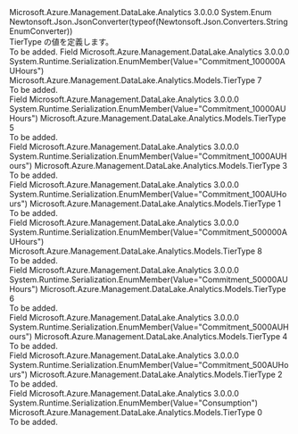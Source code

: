<Type Name="TierType" FullName="Microsoft.Azure.Management.DataLake.Analytics.Models.TierType">
  <TypeSignature Language="C#" Value="public enum TierType" />
  <TypeSignature Language="ILAsm" Value=".class public auto ansi sealed TierType extends System.Enum" />
  <TypeSignature Language="DocId" Value="T:Microsoft.Azure.Management.DataLake.Analytics.Models.TierType" />
  <TypeSignature Language="VB.NET" Value="Public Enum TierType" />
  <TypeSignature Language="F#" Value="type TierType = " />
  <AssemblyInfo>
    <AssemblyName>Microsoft.Azure.Management.DataLake.Analytics</AssemblyName>
    <AssemblyVersion>3.0.0.0</AssemblyVersion>
  </AssemblyInfo>
  <Base>
    <BaseTypeName>System.Enum</BaseTypeName>
  </Base>
  <Attributes>
    <Attribute>
      <AttributeName>Newtonsoft.Json.JsonConverter(typeof(Newtonsoft.Json.Converters.StringEnumConverter))</AttributeName>
    </Attribute>
  </Attributes>
  <Docs>
    <summary>
            TierType の値を定義します。
            </summary>
    <remarks>To be added.</remarks>
  </Docs>
  <Members>
    <Member MemberName="Commitment100000AUHours">
      <MemberSignature Language="C#" Value="Commitment100000AUHours" />
      <MemberSignature Language="ILAsm" Value=".field public static literal valuetype Microsoft.Azure.Management.DataLake.Analytics.Models.TierType Commitment100000AUHours = int32(7)" />
      <MemberSignature Language="DocId" Value="F:Microsoft.Azure.Management.DataLake.Analytics.Models.TierType.Commitment100000AUHours" />
      <MemberSignature Language="VB.NET" Value="Commitment100000AUHours" />
      <MemberSignature Language="F#" Value="Commitment100000AUHours = 7" Usage="Microsoft.Azure.Management.DataLake.Analytics.Models.TierType.Commitment100000AUHours" />
      <MemberType>Field</MemberType>
      <AssemblyInfo>
        <AssemblyName>Microsoft.Azure.Management.DataLake.Analytics</AssemblyName>
        <AssemblyVersion>3.0.0.0</AssemblyVersion>
      </AssemblyInfo>
      <Attributes>
        <Attribute>
          <AttributeName>System.Runtime.Serialization.EnumMember(Value="Commitment_100000AUHours")</AttributeName>
        </Attribute>
      </Attributes>
      <ReturnValue>
        <ReturnType>Microsoft.Azure.Management.DataLake.Analytics.Models.TierType</ReturnType>
      </ReturnValue>
      <MemberValue>7</MemberValue>
      <Docs>
        <summary>To be added.</summary>
      </Docs>
    </Member>
    <Member MemberName="Commitment10000AUHours">
      <MemberSignature Language="C#" Value="Commitment10000AUHours" />
      <MemberSignature Language="ILAsm" Value=".field public static literal valuetype Microsoft.Azure.Management.DataLake.Analytics.Models.TierType Commitment10000AUHours = int32(5)" />
      <MemberSignature Language="DocId" Value="F:Microsoft.Azure.Management.DataLake.Analytics.Models.TierType.Commitment10000AUHours" />
      <MemberSignature Language="VB.NET" Value="Commitment10000AUHours" />
      <MemberSignature Language="F#" Value="Commitment10000AUHours = 5" Usage="Microsoft.Azure.Management.DataLake.Analytics.Models.TierType.Commitment10000AUHours" />
      <MemberType>Field</MemberType>
      <AssemblyInfo>
        <AssemblyName>Microsoft.Azure.Management.DataLake.Analytics</AssemblyName>
        <AssemblyVersion>3.0.0.0</AssemblyVersion>
      </AssemblyInfo>
      <Attributes>
        <Attribute>
          <AttributeName>System.Runtime.Serialization.EnumMember(Value="Commitment_10000AUHours")</AttributeName>
        </Attribute>
      </Attributes>
      <ReturnValue>
        <ReturnType>Microsoft.Azure.Management.DataLake.Analytics.Models.TierType</ReturnType>
      </ReturnValue>
      <MemberValue>5</MemberValue>
      <Docs>
        <summary>To be added.</summary>
      </Docs>
    </Member>
    <Member MemberName="Commitment1000AUHours">
      <MemberSignature Language="C#" Value="Commitment1000AUHours" />
      <MemberSignature Language="ILAsm" Value=".field public static literal valuetype Microsoft.Azure.Management.DataLake.Analytics.Models.TierType Commitment1000AUHours = int32(3)" />
      <MemberSignature Language="DocId" Value="F:Microsoft.Azure.Management.DataLake.Analytics.Models.TierType.Commitment1000AUHours" />
      <MemberSignature Language="VB.NET" Value="Commitment1000AUHours" />
      <MemberSignature Language="F#" Value="Commitment1000AUHours = 3" Usage="Microsoft.Azure.Management.DataLake.Analytics.Models.TierType.Commitment1000AUHours" />
      <MemberType>Field</MemberType>
      <AssemblyInfo>
        <AssemblyName>Microsoft.Azure.Management.DataLake.Analytics</AssemblyName>
        <AssemblyVersion>3.0.0.0</AssemblyVersion>
      </AssemblyInfo>
      <Attributes>
        <Attribute>
          <AttributeName>System.Runtime.Serialization.EnumMember(Value="Commitment_1000AUHours")</AttributeName>
        </Attribute>
      </Attributes>
      <ReturnValue>
        <ReturnType>Microsoft.Azure.Management.DataLake.Analytics.Models.TierType</ReturnType>
      </ReturnValue>
      <MemberValue>3</MemberValue>
      <Docs>
        <summary>To be added.</summary>
      </Docs>
    </Member>
    <Member MemberName="Commitment100AUHours">
      <MemberSignature Language="C#" Value="Commitment100AUHours" />
      <MemberSignature Language="ILAsm" Value=".field public static literal valuetype Microsoft.Azure.Management.DataLake.Analytics.Models.TierType Commitment100AUHours = int32(1)" />
      <MemberSignature Language="DocId" Value="F:Microsoft.Azure.Management.DataLake.Analytics.Models.TierType.Commitment100AUHours" />
      <MemberSignature Language="VB.NET" Value="Commitment100AUHours" />
      <MemberSignature Language="F#" Value="Commitment100AUHours = 1" Usage="Microsoft.Azure.Management.DataLake.Analytics.Models.TierType.Commitment100AUHours" />
      <MemberType>Field</MemberType>
      <AssemblyInfo>
        <AssemblyName>Microsoft.Azure.Management.DataLake.Analytics</AssemblyName>
        <AssemblyVersion>3.0.0.0</AssemblyVersion>
      </AssemblyInfo>
      <Attributes>
        <Attribute>
          <AttributeName>System.Runtime.Serialization.EnumMember(Value="Commitment_100AUHours")</AttributeName>
        </Attribute>
      </Attributes>
      <ReturnValue>
        <ReturnType>Microsoft.Azure.Management.DataLake.Analytics.Models.TierType</ReturnType>
      </ReturnValue>
      <MemberValue>1</MemberValue>
      <Docs>
        <summary>To be added.</summary>
      </Docs>
    </Member>
    <Member MemberName="Commitment500000AUHours">
      <MemberSignature Language="C#" Value="Commitment500000AUHours" />
      <MemberSignature Language="ILAsm" Value=".field public static literal valuetype Microsoft.Azure.Management.DataLake.Analytics.Models.TierType Commitment500000AUHours = int32(8)" />
      <MemberSignature Language="DocId" Value="F:Microsoft.Azure.Management.DataLake.Analytics.Models.TierType.Commitment500000AUHours" />
      <MemberSignature Language="VB.NET" Value="Commitment500000AUHours" />
      <MemberSignature Language="F#" Value="Commitment500000AUHours = 8" Usage="Microsoft.Azure.Management.DataLake.Analytics.Models.TierType.Commitment500000AUHours" />
      <MemberType>Field</MemberType>
      <AssemblyInfo>
        <AssemblyName>Microsoft.Azure.Management.DataLake.Analytics</AssemblyName>
        <AssemblyVersion>3.0.0.0</AssemblyVersion>
      </AssemblyInfo>
      <Attributes>
        <Attribute>
          <AttributeName>System.Runtime.Serialization.EnumMember(Value="Commitment_500000AUHours")</AttributeName>
        </Attribute>
      </Attributes>
      <ReturnValue>
        <ReturnType>Microsoft.Azure.Management.DataLake.Analytics.Models.TierType</ReturnType>
      </ReturnValue>
      <MemberValue>8</MemberValue>
      <Docs>
        <summary>To be added.</summary>
      </Docs>
    </Member>
    <Member MemberName="Commitment50000AUHours">
      <MemberSignature Language="C#" Value="Commitment50000AUHours" />
      <MemberSignature Language="ILAsm" Value=".field public static literal valuetype Microsoft.Azure.Management.DataLake.Analytics.Models.TierType Commitment50000AUHours = int32(6)" />
      <MemberSignature Language="DocId" Value="F:Microsoft.Azure.Management.DataLake.Analytics.Models.TierType.Commitment50000AUHours" />
      <MemberSignature Language="VB.NET" Value="Commitment50000AUHours" />
      <MemberSignature Language="F#" Value="Commitment50000AUHours = 6" Usage="Microsoft.Azure.Management.DataLake.Analytics.Models.TierType.Commitment50000AUHours" />
      <MemberType>Field</MemberType>
      <AssemblyInfo>
        <AssemblyName>Microsoft.Azure.Management.DataLake.Analytics</AssemblyName>
        <AssemblyVersion>3.0.0.0</AssemblyVersion>
      </AssemblyInfo>
      <Attributes>
        <Attribute>
          <AttributeName>System.Runtime.Serialization.EnumMember(Value="Commitment_50000AUHours")</AttributeName>
        </Attribute>
      </Attributes>
      <ReturnValue>
        <ReturnType>Microsoft.Azure.Management.DataLake.Analytics.Models.TierType</ReturnType>
      </ReturnValue>
      <MemberValue>6</MemberValue>
      <Docs>
        <summary>To be added.</summary>
      </Docs>
    </Member>
    <Member MemberName="Commitment5000AUHours">
      <MemberSignature Language="C#" Value="Commitment5000AUHours" />
      <MemberSignature Language="ILAsm" Value=".field public static literal valuetype Microsoft.Azure.Management.DataLake.Analytics.Models.TierType Commitment5000AUHours = int32(4)" />
      <MemberSignature Language="DocId" Value="F:Microsoft.Azure.Management.DataLake.Analytics.Models.TierType.Commitment5000AUHours" />
      <MemberSignature Language="VB.NET" Value="Commitment5000AUHours" />
      <MemberSignature Language="F#" Value="Commitment5000AUHours = 4" Usage="Microsoft.Azure.Management.DataLake.Analytics.Models.TierType.Commitment5000AUHours" />
      <MemberType>Field</MemberType>
      <AssemblyInfo>
        <AssemblyName>Microsoft.Azure.Management.DataLake.Analytics</AssemblyName>
        <AssemblyVersion>3.0.0.0</AssemblyVersion>
      </AssemblyInfo>
      <Attributes>
        <Attribute>
          <AttributeName>System.Runtime.Serialization.EnumMember(Value="Commitment_5000AUHours")</AttributeName>
        </Attribute>
      </Attributes>
      <ReturnValue>
        <ReturnType>Microsoft.Azure.Management.DataLake.Analytics.Models.TierType</ReturnType>
      </ReturnValue>
      <MemberValue>4</MemberValue>
      <Docs>
        <summary>To be added.</summary>
      </Docs>
    </Member>
    <Member MemberName="Commitment500AUHours">
      <MemberSignature Language="C#" Value="Commitment500AUHours" />
      <MemberSignature Language="ILAsm" Value=".field public static literal valuetype Microsoft.Azure.Management.DataLake.Analytics.Models.TierType Commitment500AUHours = int32(2)" />
      <MemberSignature Language="DocId" Value="F:Microsoft.Azure.Management.DataLake.Analytics.Models.TierType.Commitment500AUHours" />
      <MemberSignature Language="VB.NET" Value="Commitment500AUHours" />
      <MemberSignature Language="F#" Value="Commitment500AUHours = 2" Usage="Microsoft.Azure.Management.DataLake.Analytics.Models.TierType.Commitment500AUHours" />
      <MemberType>Field</MemberType>
      <AssemblyInfo>
        <AssemblyName>Microsoft.Azure.Management.DataLake.Analytics</AssemblyName>
        <AssemblyVersion>3.0.0.0</AssemblyVersion>
      </AssemblyInfo>
      <Attributes>
        <Attribute>
          <AttributeName>System.Runtime.Serialization.EnumMember(Value="Commitment_500AUHours")</AttributeName>
        </Attribute>
      </Attributes>
      <ReturnValue>
        <ReturnType>Microsoft.Azure.Management.DataLake.Analytics.Models.TierType</ReturnType>
      </ReturnValue>
      <MemberValue>2</MemberValue>
      <Docs>
        <summary>To be added.</summary>
      </Docs>
    </Member>
    <Member MemberName="Consumption">
      <MemberSignature Language="C#" Value="Consumption" />
      <MemberSignature Language="ILAsm" Value=".field public static literal valuetype Microsoft.Azure.Management.DataLake.Analytics.Models.TierType Consumption = int32(0)" />
      <MemberSignature Language="DocId" Value="F:Microsoft.Azure.Management.DataLake.Analytics.Models.TierType.Consumption" />
      <MemberSignature Language="VB.NET" Value="Consumption" />
      <MemberSignature Language="F#" Value="Consumption = 0" Usage="Microsoft.Azure.Management.DataLake.Analytics.Models.TierType.Consumption" />
      <MemberType>Field</MemberType>
      <AssemblyInfo>
        <AssemblyName>Microsoft.Azure.Management.DataLake.Analytics</AssemblyName>
        <AssemblyVersion>3.0.0.0</AssemblyVersion>
      </AssemblyInfo>
      <Attributes>
        <Attribute>
          <AttributeName>System.Runtime.Serialization.EnumMember(Value="Consumption")</AttributeName>
        </Attribute>
      </Attributes>
      <ReturnValue>
        <ReturnType>Microsoft.Azure.Management.DataLake.Analytics.Models.TierType</ReturnType>
      </ReturnValue>
      <MemberValue>0</MemberValue>
      <Docs>
        <summary>To be added.</summary>
      </Docs>
    </Member>
  </Members>
</Type>